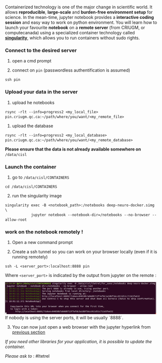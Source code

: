 Containerized technology is one of the major change in scientific world.
It allows **reproducible**, **large-scale** and **burden-free environment setup** for science.
In the mean-time, jupyter notebook provides a **interactive coding session** and easy way to work on python environment.
You will learn how to launch your favourite **notebook** on a **remote server** (from CRIUGM, or computecanada) using a specialized container technology called **[singularity](https://singularity.lbl.gov/)**, which allows you to run containers without sudo rights.

### Connect to the desired server

1. open a cmd prompt

2. connect on `pin` (passwordless authentification is assumed)
```
ssh pin
```

### Upload your data in the server

1. upload he notebooks
```
rsync -rlt --info=progress2 <my_local_file> pin.criugm.qc.ca:~/path/where/you/want/<my_remote_file>
```

1. upload the database
```
rsync -rlt --info=progress2 <my_local_database> pin.criugm.qc.ca:~/path/where/you/want/<my_remote_database>
```
**Please ensure that the data is not already available somewhere on** `/data/cisl`

### Launch the container

1. go to `/data/cisl/CONTAINERS`
```
cd /data/cisl/CONTAINERS

```
2. run the singularity image
```
singularity exec -B <notebook_path>:/notebooks deep-neuro-docker.simg \
            jupyter notebook --notebook-dir=/notebooks --no-browser --allow-root
```

### work on the notebook remotely !

1. Open a new command prompt

2. Create a ssh tunnel so you can work on your browser locally (even if it is running remotely)
```
ssh -L <server_port>:localhost:8888 pin
```
Where `<server_port>` is indicated by the output from jupyter on the remote :

<img src="notebook_weblink.png" width="500">
If nobody is using the server ports, it will be usually `8888`.

3. You can now just open a web browser with the jupyter hyperlink from [previous section](#my-multi-word-header)

*If you need other libraries for your application, it is possible to update the container.*

*Please ask to* : #ltetrel
